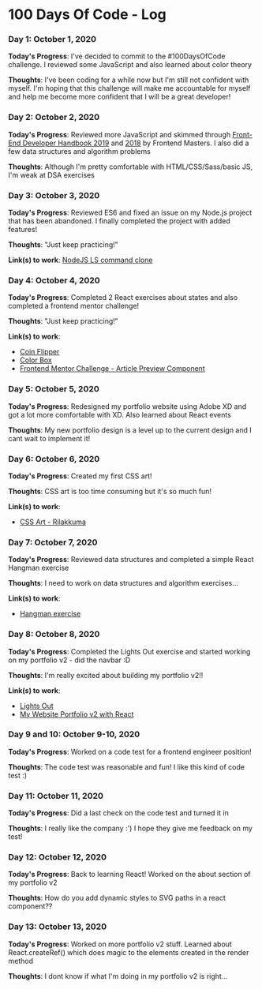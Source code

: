 # 100 Days Of Code - Log

### Day 1: October 1, 2020

**Today's Progress**: I've decided to commit to the #100DaysOfCode challenge. I reviewed some JavaScript and also learned about color theory

**Thoughts**: I've been coding for a while now but I'm still not confident with myself. I'm hoping that this challenge will make me accountable for myself and help me become more confident that I will be a great developer!

### Day 2: October 2, 2020

**Today's Progress**: Reviewed more JavaScript and skimmed through [Front-End Developer Handbook 2019](https://frontendmasters.com/books/front-end-handbook/2019/) and [2018](https://frontendmasters.com/books/front-end-handbook/2018/) by Frontend Masters. I also did a few data structures and algorithm problems

**Thoughts**: Although I'm pretty comfortable with HTML/CSS/Sass/basic JS, I'm weak at DSA exercises

### Day 3: October 3, 2020

**Today's Progress**: Reviewed ES6 and fixed an issue on my Node.js project that has been abandoned. I finally completed the project with added features!

**Thoughts**: "Just keep practicing!"

**Link(s) to work**: [NodeJS LS command clone](https://github.com/michelleracho/nodejs-ls-command-clone)

### Day 4: October 4, 2020

**Today's Progress**: Completed 2 React exercises about states and also completed a frontend mentor challenge!

**Thoughts**: "Just keep practicing!"

**Link(s) to work**: 
  - [Coin Flipper](https://github.com/michelleracho/reactjs-coin-filpper)
  - [Color Box](https://github.com/michelleracho/reactjs-color-box)
  - [Frontend Mentor Challenge - Article Preview Component](https://github.com/michelleracho/article-preview-component)
  
 ### Day 5: October 5, 2020

**Today's Progress**: Redesigned my portfolio website using Adobe XD and got a lot more comfortable with XD. Also learned about React events

**Thoughts**: My new portfolio design is a level up to the current design and I cant wait to implement it!

 ### Day 6: October 6, 2020

**Today's Progress**: Created my first CSS art!

**Thoughts**: CSS art is too time consuming but it's so much fun!

**Link(s) to work**: 
  - [CSS Art - Rilakkuma](https://codepen.io/michruuu/pen/vYKYYLd?editors=1100)
  
### Day 7: October 7, 2020

**Today's Progress**: Reviewed data structures and completed a simple React Hangman exercise

**Thoughts**: I need to work on data structures and algorithm exercises...

**Link(s) to work**: 
  - [Hangman exercise](https://github.com/michelleracho/reactjs-hangman)
  
 ### Day 8: October 8, 2020

**Today's Progress**: Completed the Lights Out exercise and started working on my portfolio v2 - did the navbar :D

**Thoughts**: I'm really excited about building my portfolio v2!!

**Link(s) to work**: 
  - [Lights Out](https://github.com/michelleracho/reactjs-lights-out)
  - [My Website Portfolio v2 with React](https://github.com/michelleracho/my-website-v2)
  
### Day 9 and 10: October 9-10, 2020

**Today's Progress**: Worked on a code test for a frontend engineer position!

**Thoughts**: The code test was reasonable and fun! I like this kind of code test :)

### Day 11: October 11, 2020

**Today's Progress**: Did a last check on the code test and turned it in

**Thoughts**: I really like the company :') I hope they give me feedback on my test!

### Day 12: October 12, 2020

**Today's Progress**: Back to learning React! Worked on the about section of my portfolio v2

**Thoughts**: How do you add dynamic styles to SVG paths in a react component??

### Day 13: October 13, 2020

**Today's Progress**: Worked on more portfolio v2 stuff. Learned about React.createRef() which does magic to the elements created in the render method

**Thoughts**: I dont know if what I'm doing in my portfolio v2 is right...



